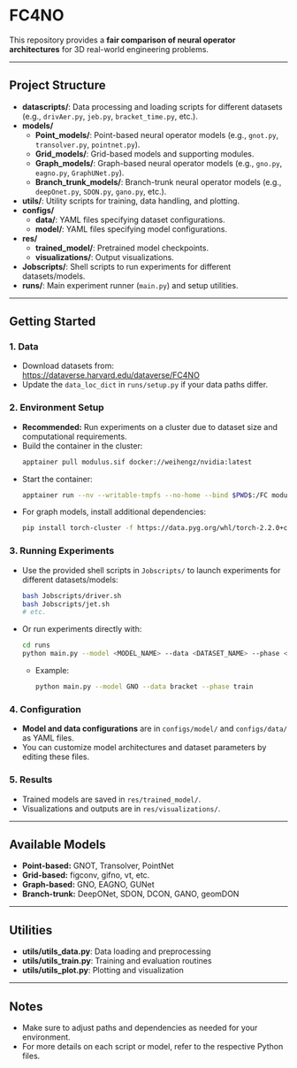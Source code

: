 # FC4NO

This repository provides a **fair comparison of neural operator architectures** for 3D real-world engineering problems.

---

## Project Structure

- **datascripts/**: Data processing and loading scripts for different datasets (e.g., `drivAer.py`, `jeb.py`, `bracket_time.py`, etc.).
- **models/**
  - **Point_models/**: Point-based neural operator models (e.g., `gnot.py`, `transolver.py`, `pointnet.py`).
  - **Grid_models/**: Grid-based models and supporting modules.
  - **Graph_models/**: Graph-based neural operator models (e.g., `gno.py`, `eagno.py`, `GraphUNet.py`).
  - **Branch_trunk_models/**: Branch-trunk neural operator models (e.g., `deepOnet.py`, `SDON.py`, `gano.py`, etc.).
- **utils/**: Utility scripts for training, data handling, and plotting.
- **configs/**
  - **data/**: YAML files specifying dataset configurations.
  - **model/**: YAML files specifying model configurations.
- **res/**
  - **trained_model/**: Pretrained model checkpoints.
  - **visualizations/**: Output visualizations.
- **Jobscripts/**: Shell scripts to run experiments for different datasets/models.
- **runs/**: Main experiment runner (`main.py`) and setup utilities.

---

## Getting Started

### 1. Data

- Download datasets from: https://dataverse.harvard.edu/dataverse/FC4NO
- Update the `data_loc_dict` in `runs/setup.py` if your data paths differ.

### 2. Environment Setup

- **Recommended:** Run experiments on a cluster due to dataset size and computational requirements.
- Build the container in the cluster:
  ```bash
  apptainer pull modulus.sif docker://weihengz/nvidia:latest
  ```
- Start the container:
  ```bash
  apptainer run --nv --writable-tmpfs --no-home --bind $PWD$:/FC modulus.sif
  ```
- For graph models, install additional dependencies:
  ```bash
  pip install torch-cluster -f https://data.pyg.org/whl/torch-2.2.0+cu118.html
  ```

### 3. Running Experiments

- Use the provided shell scripts in `Jobscripts/` to launch experiments for different datasets/models:
  ```bash
  bash Jobscripts/driver.sh
  bash Jobscripts/jet.sh
  # etc.
  ```
- Or run experiments directly with:
  ```bash
  cd runs
  python main.py --model <MODEL_NAME> --data <DATASET_NAME> --phase <train|test|plot>
  ```
  - Example:
    ```bash
    python main.py --model GNO --data bracket --phase train
    ```

### 4. Configuration

- **Model and data configurations** are in `configs/model/` and `configs/data/` as YAML files.
- You can customize model architectures and dataset parameters by editing these files.

### 5. Results

- Trained models are saved in `res/trained_model/`.
- Visualizations and outputs are in `res/visualizations/`.

---

## Available Models

- **Point-based:** GNOT, Transolver, PointNet
- **Grid-based:** figconv, gifno, vt, etc.
- **Graph-based:** GNO, EAGNO, GUNet
- **Branch-trunk:** DeepONet, SDON, DCON, GANO, geomDON

---

## Utilities

- **utils/utils_data.py**: Data loading and preprocessing
- **utils/utils_train.py**: Training and evaluation routines
- **utils/utils_plot.py**: Plotting and visualization

---

## Notes

- Make sure to adjust paths and dependencies as needed for your environment.
- For more details on each script or model, refer to the respective Python files.




